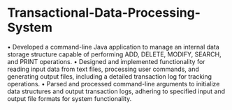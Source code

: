 # Transactional-Data-Processing-System
•	Developed a command-line Java application to manage an internal data storage structure capable of performing ADD, DELETE, MODIFY, SEARCH, and PRINT operations.
•	Designed and implemented functionality for reading input data from text files, processing user commands, and generating output files, including a detailed transaction log for tracking operations.
•	Parsed and processed command-line arguments to initialize data structures and output transaction logs, adhering to specified input and output file formats for system functionality.

